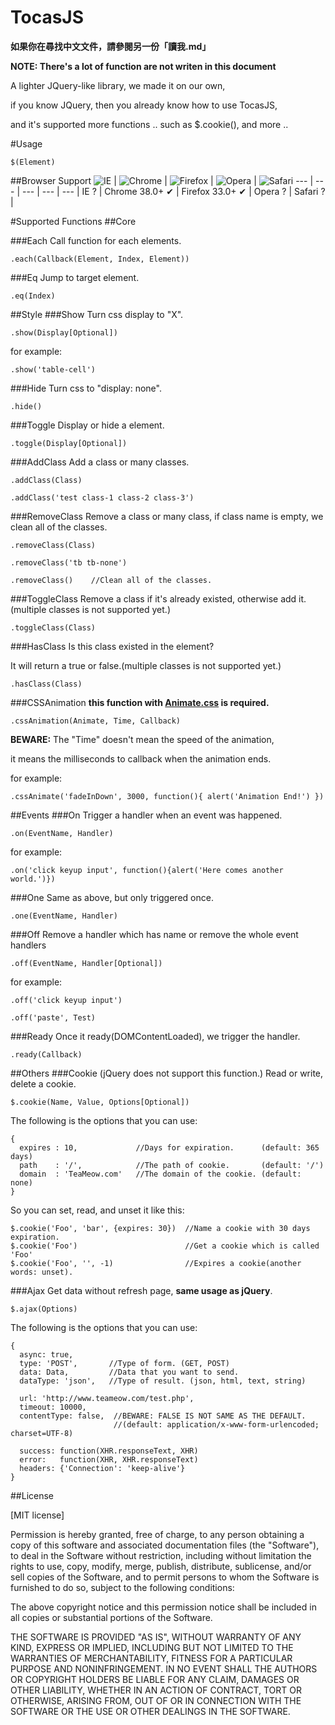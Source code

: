 # TocasJS
**如果你在尋找中文文件，請參閱另一份「讀我.md」**

**NOTE: There's a lot of function are not writen in this document**

A lighter JQuery-like library, we made it on our own,

if you know JQuery, then you already know how to use TocasJS,

and it's supported more functions .. such as $.cookie(), and more ..

#Usage
```
$(Element)
```
##Browser Support
![IE](https://raw.github.com/alrra/browser-logos/master/internet-explorer/internet-explorer_48x48.png) | ![Chrome](https://raw.github.com/alrra/browser-logos/master/chrome/chrome_48x48.png) | ![Firefox](https://raw.github.com/alrra/browser-logos/master/firefox/firefox_48x48.png) | ![Opera](https://raw.github.com/alrra/browser-logos/master/opera/opera_48x48.png) | ![Safari](https://raw.github.com/alrra/browser-logos/master/safari/safari_48x48.png)
--- | --- | --- | --- | --- |
IE ? | Chrome 38.0+ ✔ | Firefox 33.0+ ✔ | Opera ? | Safari ? |

#Supported Functions
##Core

###Each
Call function for each elements.
```
.each(Callback(Element, Index, Element))
```

###Eq
Jump to target element.
```
.eq(Index)
```

##Style
###Show
Turn css display to "X".
```
.show(Display[Optional])
```
for example:
```
.show('table-cell')
```

###Hide
Turn css to "display: none".
```
.hide()
```

###Toggle
Display or hide a element.
```
.toggle(Display[Optional])
```

###AddClass
Add a class or many classes.
```
.addClass(Class)
```
```
.addClass('test class-1 class-2 class-3')
```

###RemoveClass
Remove a class or many class, if class name is empty, we clean all of the classes.
```
.removeClass(Class)
```
```
.removeClass('tb tb-none')
```
```
.removeClass()    //Clean all of the classes.
```

###ToggleClass
Remove a class if it's already existed, otherwise add it.(multiple classes is not supported yet.)
```
.toggleClass(Class)
```

###HasClass
Is this class existed in the element?

It will return a true or false.(multiple classes is not supported yet.)
```
.hasClass(Class)
```

###CSSAnimation
**this function with [Animate.css](http://github.com/daneden/animate.css) is required.**
```
.cssAnimation(Animate, Time, Callback)
```
**BEWARE:** The "Time" doesn't mean the speed of the animation,

it means the milliseconds to callback when the animation ends.

for example:
```
.cssAnimate('fadeInDown', 3000, function(){ alert('Animation End!') })
```

##Events
###On
Trigger a handler when an event was happened.
```
.on(EventName, Handler)
```
for example:
```
.on('click keyup input', function(){alert('Here comes another world.')})
```

###One
Same as above, but only triggered once.
```
.one(EventName, Handler)
```

###Off
Remove a handler which has name or remove the whole event handlers
```
.off(EventName, Handler[Optional])
```
for example:
```
.off('click keyup input')
```
```
.off('paste', Test)
```

###Ready
Once it ready(DOMContentLoaded), we trigger the handler.
```
.ready(Callback)
```

##Others
###Cookie (jQuery does not support this function.)
Read or write, delete a cookie.
```
$.cookie(Name, Value, Options[Optional])
```
The following is the options that you can use:
```
{
  expires : 10,             //Days for expiration.      (default: 365 days)
  path    : '/',            //The path of cookie.       (default: '/')
  domain  : 'TeaMeow.com'   //The domain of the cookie. (default: none)
}
```
So you can set, read, and unset it like this:
```
$.cookie('Foo', 'bar', {expires: 30})  //Name a cookie with 30 days expiration.
$.cookie('Foo')                        //Get a cookie which is called 'Foo'
$.cookie('Foo', '', -1)                //Expires a cookie(another words: unset).
```

###Ajax
Get data without refresh page, **same usage as jQuery**.
```
$.ajax(Options)
```
The following is the options that you can use:
```
{
  async: true, 
  type: 'POST',       //Type of form. (GET, POST)
  data: Data,         //Data that you want to send.
  dataType: 'json',   //Type of result. (json, html, text, string)
  
  url: 'http://www.teameow.com/test.php',
  timeout: 10000,
  contentType: false,  //BEWARE: FALSE IS NOT SAME AS THE DEFAULT.
                       //(default: application/x-www-form-urlencoded; charset=UTF-8)
                       
  success: function(XHR.responseText, XHR)
  error:   function(XHR, XHR.responseText)
  headers: {'Connection': 'keep-alive'}
}
```

##License

[MIT license]

Permission is hereby granted, free of charge, to any person obtaining a copy
of this software and associated documentation files (the "Software"), to deal
in the Software without restriction, including without limitation the rights
to use, copy, modify, merge, publish, distribute, sublicense, and/or sell
copies of the Software, and to permit persons to whom the Software is
furnished to do so, subject to the following conditions:

The above copyright notice and this permission notice shall be included in
all copies or substantial portions of the Software.

THE SOFTWARE IS PROVIDED "AS IS", WITHOUT WARRANTY OF ANY KIND, EXPRESS OR
IMPLIED, INCLUDING BUT NOT LIMITED TO THE WARRANTIES OF MERCHANTABILITY,
FITNESS FOR A PARTICULAR PURPOSE AND NONINFRINGEMENT. IN NO EVENT SHALL THE
AUTHORS OR COPYRIGHT HOLDERS BE LIABLE FOR ANY CLAIM, DAMAGES OR OTHER
LIABILITY, WHETHER IN AN ACTION OF CONTRACT, TORT OR OTHERWISE, ARISING FROM,
OUT OF OR IN CONNECTION WITH THE SOFTWARE OR THE USE OR OTHER DEALINGS IN
THE SOFTWARE.
